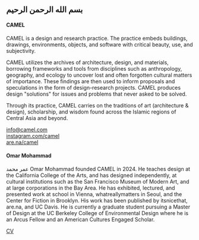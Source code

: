 ## بسم الله الرحمن الرحيم

#### CAMEL
CAMEL is a design and research practice. The practice embeds buildings, drawings, environments, objects, and software with critical beauty, use, and subjectivity. 

CAMEL utilizes the archives of architecture, design, and materials, borrowing frameworks and tools from disciplines such as anthropology, geography, and ecology to uncover lost and often forgotten cultural matters of importance. These findings are then used to inform proposals and speculations in the form of design-research projects. CAMEL produces design "solutions" for issues and problems that never asked to be solved. 

Through its practice, CAMEL carries on the traditions of art (architecture & design), scholarship, and wisdom found across the Islamic regions of Central Asia and beyond.

info@camel.com  
[instagram.com/camel](https://www.instagram.com/camlcorp/)  
[are.na/camel](https://www.are.na/camel-kfjwtzzxb8u/channels)

#### Omar Mohammad
عمر محمد Omar Mohammad founded CAMEL in 2024. He teaches design at the California College of the Arts, and has designed independently, at cultural institutions such as the San Francisco Museum of Modern Art, and at large corporations in the Bay Area. He has exhibited, lectured, and presented work at school in Vienna, whatreallymatters in Seoul, and the Center for Fiction in Brooklyn. His work has been published by itsnicethat, are.na, and UC Davis. He is currently a graduate student pursuing a Master of Design at the UC Berkeley College of Environmental Design where he is an Arcus Fellow and an American Cultures Engaged Scholar. 

[CV](https://www.omarmhmmd.com/info/)






